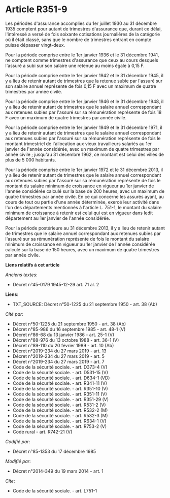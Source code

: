 # Article R351-9

Les périodes d'assurance accomplies du 1er juillet 1930 au 31 décembre 1935 comptent pour autant de trimestres d'assurance
que, durant ce délai, l'intéressé a versé de fois soixante cotisations journalières de la catégorie où il était classé, sans
que le nombre de trimestres entrant en compte puisse dépasser vingt-deux. 

Pour la période comprise entre le 1er janvier 1936 et le 31 décembre 1941, ne comptent comme trimestres d'assurance que ceux
au cours desquels l'assuré a subi sur son salaire une retenue au moins égale à 0,15 F. 

Pour la période comprise entre le 1er janvier 1942 et le 31 décembre 1945, il y a lieu de retenir autant de trimestres que la
retenue subie par l'assuré sur son salaire annuel représente de fois 0,15 F avec un maximum de quatre trimestres par année
civile. 

Pour la période comprise entre le 1er janvier 1946 et le 31 décembre 1948, il y a lieu de retenir autant de trimestres que le
salaire annuel correspondant aux retenues subies par l'assuré sur sa rémunération représente de fois 18 F avec un maximum de
quatre trimestres par année civile. 

Pour la période comprise entre le 1er janvier 1949 et le 31 décembre 1971, il y a lieu de retenir autant de trimestres que le
salaire annuel correspondant aux retenues subies par l'assuré sur sa rémunération représente de fois le montant trimestriel
de l'allocation aux vieux travailleurs salariés au 1er janvier de l'année considérée, avec un maximum de quatre trimestres
par année civile ; jusqu'au 31 décembre 1962, ce montant est celui des villes de plus de 5 000 habitants. 

Pour la période comprise entre le 1er janvier 1972 et le 31 décembre 2013, il y a lieu de retenir autant de trimestres que le
salaire annuel correspondant aux retenues subies par l'assuré sur sa rémunération représente de fois le montant du salaire
minimum de croissance en vigueur au 1er janvier de l'année considérée calculé sur la base de 200 heures, avec un maximum de
quatre trimestres par année civile. En ce qui concerne les assurés ayant, au cours de tout ou partie d'une année déterminée,
exercé leur activité dans l'un des départements mentionnés à l'article L. 751-1, le montant du salaire minimum de croissance
à retenir est celui qui est en vigueur dans ledit département au 1er janvier de l'année considérée. 

Pour la période postérieure au 31 décembre 2013, il y a lieu de retenir autant de trimestres que le salaire annuel
correspondant aux retenues subies par l'assuré sur sa rémunération représente de fois le montant du salaire minimum de
croissance en vigueur au 1er janvier de l'année considérée calculé sur la base de 150 heures, avec un maximum de quatre
trimestres par année civile.

**Liens relatifs à cet article**

_Anciens textes_:

  - Décret n°45-0179 1945-12-29 art. 71 al. 2

**Liens**:

  - TXT_SOURCE: Décret n°50-1225 du 21 septembre 1950 - art. 38 (Ab)

_Cité par_:

  - Décret n°50-1225 du 21 septembre 1950 - art. 38 (Ab)
  - Décret n°85-986 du 16 septembre 1985 - art. 48-1 (V)
  - Décret n°86-68 du 13 janvier 1986 - art. 25-1 (V)
  - Décret n°88-976 du 13 octobre 1988 - art. 36-1 (V)
  - Décret n°89-110 du 20 février 1989 - art. 10 (Ab)
  - Décret n°2019-234 du 27 mars 2019 - art. 13
  - Décret n°2019-234 du 27 mars 2019 - art. 5
  - Décret n°2019-234 du 27 mars 2019 - art. 7
  - Code de la sécurité sociale. - art. D373-4 (V)
  - Code de la sécurité sociale. - art. D531-15 (V)
  - Code de la sécurité sociale. - art. D634-1 (VD)
  - Code de la sécurité sociale. - art. R341-11 (V)
  - Code de la sécurité sociale. - art. R351-10 (V)
  - Code de la sécurité sociale. - art. R351-11 (V)
  - Code de la sécurité sociale. - art. R351-29 (V)
  - Code de la sécurité sociale. - art. R531-2 (V)
  - Code de la sécurité sociale. - art. R532-2 (M)
  - Code de la sécurité sociale. - art. R532-3 (M)
  - Code de la sécurité sociale. - art. R634-1 (V)
  - Code de la sécurité sociale. - art. R753-2 (V)
  - Code rural - art. R742-21 (V)

_Codifié par_:

  - Décret n°85-1353 du 17 décembre 1985

_Modifié par_:

  - Décret n°2014-349 du 19 mars 2014 - art. 1

_Cite_:

  - Code de la sécurité sociale. - art. L751-1
